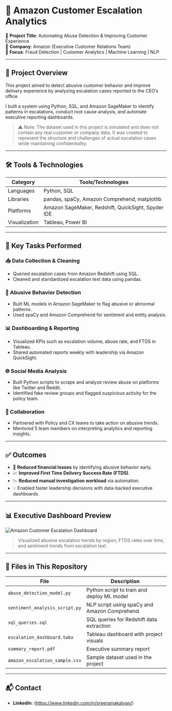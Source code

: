 # 🚨 Amazon Customer Escalation Analytics

📌 **Project Title**: Automating Abuse Detection & Improving Customer Experience  
🏢 **Company**: Amazon (Executive Customer Relations Team)  
🧠 **Focus**: Fraud Detection | Customer Analytics | Machine Learning | NLP

---

## 📖 Project Overview

This project aimed to detect abusive customer behavior and improve delivery experience by analyzing escalation cases reported to the CEO’s office.

I built a system using Python, SQL, and Amazon SageMaker to identify patterns in escalations, conduct root cause analysis, and automate executive reporting dashboards.

> ⚠️ Note: The dataset used in this project is simulated and does not contain any real customer or company data. It was created to represent the structure and challenges of actual escalation cases while maintaining confidentiality.


---

## 🛠 Tools & Technologies

| Category       | Tools/Technologies |
|----------------|--------------------|
| Languages      | Python, SQL        |
| Libraries      | pandas, spaCy, Amazon Comprehend, matplotlib |
| Platforms      | Amazon SageMaker, Redshift, QuickSight, Spyder IDE |
| Visualization  | Tableau, Power BI  |

---

## 🧩 Key Tasks Performed

### 📥 Data Collection & Cleaning
- Queried escalation cases from Amazon Redshift using SQL.
- Cleaned and standardized escalation text data using pandas.

### 🚩 Abusive Behavior Detection
- Built ML models in Amazon SageMaker to flag abusive or abnormal patterns.
- Used spaCy and Amazon Comprehend for sentiment and entity analysis.

### 📊 Dashboarding & Reporting
- Visualized KPIs such as escalation volume, abuse rate, and FTDS in Tableau.
- Shared automated reports weekly with leadership via Amazon QuickSight.

### 🌐 Social Media Analysis
- Built Python scripts to scrape and analyze review abuse on platforms like Twitter and Reddit.
- Identified fake review groups and flagged suspicious activity for the policy team.

### 🤝 Collaboration
- Partnered with Policy and CX teams to take action on abusive trends.
- Mentored 5 team members on interpreting analytics and reporting insights.

---

## ✅ Outcomes

- 🛑 **Reduced financial losses** by identifying abusive behavior early.
- 📈 **Improved First Time Delivery Success Rate (FTDS)**.
- 📉 **Reduced manual investigation workload** via automation.
- 💡 Enabled faster leadership decisions with data-backed executive dashboards.

---

## 📊 Executive Dashboard Preview

![Amazon Customer Escalation Dashboard](images/escalation_dashboard.png)

> Visualized abusive escalation trends by region, FTDS rates over time, and sentiment trends from escalation text.

---

## 📂 Files in This Repository

| File                        | Description                                        |
|-----------------------------|----------------------------------------------------|
| `abuse_detection_model.py` | Python script to train and deploy ML model         |
| `sentiment_analysis_script.py` | NLP script using spaCy and Amazon Comprehend |
| `sql_queries.sql`          | SQL queries for Redshift data extraction           |
| `escalation_dashboard.twbx`| Tableau dashboard with project visuals             |
| `summary_report.pdf`       | Executive summary report                           |
| `amazon_escalation_sample.csv` | Sample dataset used in the project           |

---

## 📬 Contact

- **LinkedIn**: (https://www.linkedin.com/in/sreeramakalyan/)
